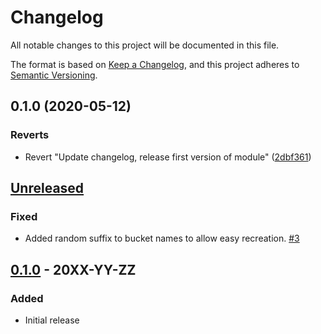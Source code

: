 # Changelog

All notable changes to this project will be documented in this file.

The format is based on
[Keep a Changelog](https://keepachangelog.com/en/1.0.0/),
and this project adheres to
[Semantic Versioning](https://semver.org/spec/v2.0.0.html).

## 0.1.0 (2020-05-12)


### Reverts

* Revert "Update changelog, release first version of module" ([2dbf361](https://www.github.com/terraform-google-modules/terraform-google-slo/commit/2dbf3615147edeedd661b52739259598ac967874))

## [Unreleased]

### Fixed
- Added random suffix to bucket names to allow easy recreation. [#3]

## [0.1.0] - 20XX-YY-ZZ

### Added

- Initial release

[Unreleased]: https://github.com/terraform-google-modules/terraform-google-slo/compare/v0.1.0...HEAD
[0.1.0]: https://github.com/terraform-google-modules/terraform-google-slo/releases/tag/v0.1.0

[#3]: https://github.com/terraform-google-modules/terraform-google-slo/pull/3
